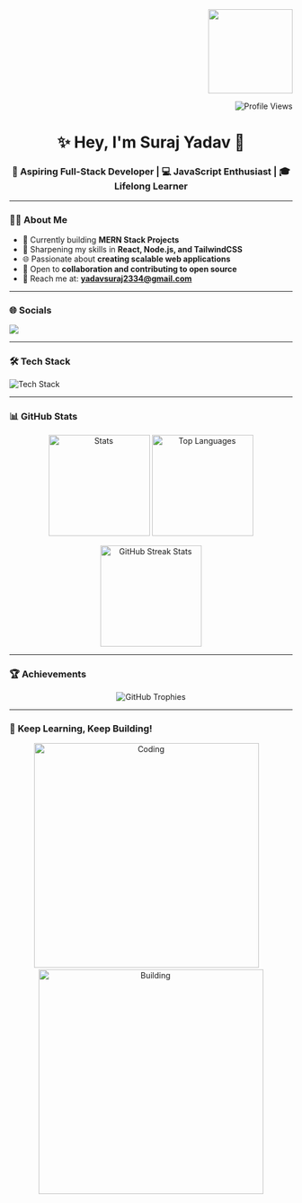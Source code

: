 <div align="right">
  <img height="150" src="https://media.giphy.com/media/M9gbBd9nbDrOTu1Mqx/giphy.gif" />
</div>

<p align="right">
  <img src="https://komarev.com/ghpvc/?username=Suraj-yadav8868&label=Profile%20views&color=ff69b4&style=flat" alt="Profile Views" />
</p>

<h1 align="center">✨ Hey, I'm Suraj Yadav 👋</h1>
<h3 align="center">🚀 Aspiring Full-Stack Developer | 💻 JavaScript Enthusiast | 🎓 Lifelong Learner</h3>

---

### 🧑‍💻 **About Me**
- 🔭 Currently building **MERN Stack Projects**
- 🌱 Sharpening my skills in **React, Node.js, and TailwindCSS**
- 🌐 Passionate about **creating scalable web applications**
- 🤝 Open to **collaboration and contributing to open source**
- 📧 Reach me at: **yadavsuraj2334@gmail.com**

---

### 🌐 **Socials**
<p>
  <a href="mailto:yadavsuraj2334@gmail.com">
    <img src="https://img.shields.io/badge/Email-D14836?logo=gmail&logoColor=white&style=for-the-badge" />
  </a>
</p>

---

### 🛠 **Tech Stack**
<p>
  <img src="https://skillicons.dev/icons?i=c,cpp,js,react,nodejs,express,mongodb,mysql,html,css,tailwind,bootstrap,git,github,linux,vscode,postman" alt="Tech Stack" />
</p>

---

### 📊 **GitHub Stats**
<p align="center">
  <img src="https://github-readme-stats.vercel.app/api?username=Suraj-yadav8868&show_icons=true&theme=radical" height="180" alt="Stats" />
  <img src="https://github-readme-stats.vercel.app/api/top-langs/?username=Suraj-yadav8868&layout=compact&theme=radical" height="180" alt="Top Languages" />
</p>

<p align="center">
  <img src="https://github-readme-streak-stats.herokuapp.com/?user=Suraj-yadav8868&theme=radical" height="180" alt="GitHub Streak Stats" />
</p>

---

### 🏆 **Achievements**
<p align="center">
  <img src="https://github-profile-trophy.vercel.app/?username=Suraj-yadav8868&theme=radical&no-frame=true&row=1&column=6" alt="GitHub Trophies" />
</p>

---

### 🚀 **Keep Learning, Keep Building!**
<p align="center">
  <img src="https://media.giphy.com/media/qgQUggAC3Pfv687qPC/giphy.gif" width="400" alt="Coding" /> &nbsp; &nbsp;
  <img src="https://media.giphy.com/media/26tn33aiTi1jkl6H6/giphy.gif" width="400" alt="Building" />
</p>
